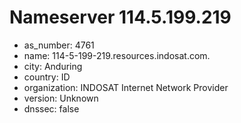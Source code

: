 # Nameserver 114.5.199.219

* as_number: 4761
* name: 114-5-199-219.resources.indosat.com.
* city: Anduring
* country: ID
* organization: INDOSAT Internet Network Provider
* version: Unknown
* dnssec: false
